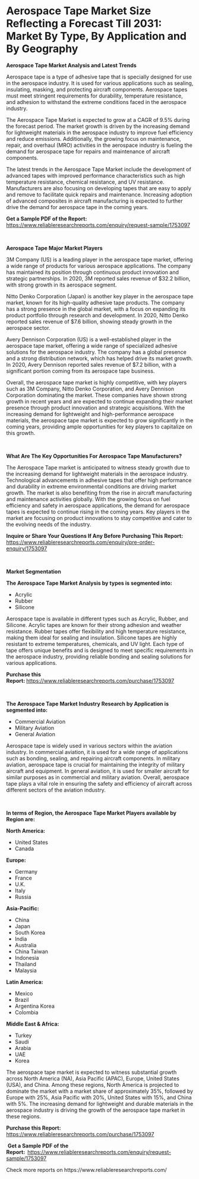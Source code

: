 <p><h1>Aerospace Tape Market Size Reflecting a Forecast Till 2031: Market By Type, By Application and By Geography</h1></p><p><strong>Aerospace Tape Market Analysis and Latest Trends</strong></p>
<p><p>Aerospace tape is a type of adhesive tape that is specially designed for use in the aerospace industry. It is used for various applications such as sealing, insulating, masking, and protecting aircraft components. Aerospace tapes must meet stringent requirements for durability, temperature resistance, and adhesion to withstand the extreme conditions faced in the aerospace industry.</p><p>The Aerospace Tape Market is expected to grow at a CAGR of 9.5% during the forecast period. The market growth is driven by the increasing demand for lightweight materials in the aerospace industry to improve fuel efficiency and reduce emissions. Additionally, the growing focus on maintenance, repair, and overhaul (MRO) activities in the aerospace industry is fueling the demand for aerospace tape for repairs and maintenance of aircraft components.</p><p>The latest trends in the Aerospace Tape Market include the development of advanced tapes with improved performance characteristics such as high temperature resistance, chemical resistance, and UV resistance. Manufacturers are also focusing on developing tapes that are easy to apply and remove to facilitate quick repairs and maintenance. Increasing adoption of advanced composites in aircraft manufacturing is expected to further drive the demand for aerospace tape in the coming years.</p></p>
<p><strong>Get a Sample PDF of the Report:&nbsp;</strong> <a href="https://www.reliableresearchreports.com/enquiry/request-sample/1753097">https://www.reliableresearchreports.com/enquiry/request-sample/1753097</a></p>
<p>&nbsp;</p>
<p><strong>Aerospace Tape Major Market Players</strong></p>
<p><p>3M Company (US) is a leading player in the aerospace tape market, offering a wide range of products for various aerospace applications. The company has maintained its position through continuous product innovation and strategic partnerships. In 2020, 3M reported sales revenue of $32.2 billion, with strong growth in its aerospace segment.</p><p>Nitto Denko Corporation (Japan) is another key player in the aerospace tape market, known for its high-quality adhesive tape products. The company has a strong presence in the global market, with a focus on expanding its product portfolio through research and development. In 2020, Nitto Denko reported sales revenue of $7.6 billion, showing steady growth in the aerospace sector.</p><p>Avery Dennison Corporation (US) is a well-established player in the aerospace tape market, offering a wide range of specialized adhesive solutions for the aerospace industry. The company has a global presence and a strong distribution network, which has helped drive its market growth. In 2020, Avery Dennison reported sales revenue of $7.2 billion, with a significant portion coming from its aerospace tape business.</p><p>Overall, the aerospace tape market is highly competitive, with key players such as 3M Company, Nitto Denko Corporation, and Avery Dennison Corporation dominating the market. These companies have shown strong growth in recent years and are expected to continue expanding their market presence through product innovation and strategic acquisitions. With the increasing demand for lightweight and high-performance aerospace materials, the aerospace tape market is expected to grow significantly in the coming years, providing ample opportunities for key players to capitalize on this growth.</p></p>
<p>&nbsp;</p>
<p><strong>What Are The Key Opportunities For Aerospace Tape Manufacturers?</strong></p>
<p><p>The Aerospace Tape market is anticipated to witness steady growth due to the increasing demand for lightweight materials in the aerospace industry. Technological advancements in adhesive tapes that offer high performance and durability in extreme environmental conditions are driving market growth. The market is also benefiting from the rise in aircraft manufacturing and maintenance activities globally. With the growing focus on fuel efficiency and safety in aerospace applications, the demand for aerospace tapes is expected to continue rising in the coming years. Key players in the market are focusing on product innovations to stay competitive and cater to the evolving needs of the industry.</p></p>
<p><strong>Inquire or Share Your Questions If Any Before Purchasing This Report:</strong> <a href="https://www.reliableresearchreports.com/enquiry/pre-order-enquiry/1753097">https://www.reliableresearchreports.com/enquiry/pre-order-enquiry/1753097</a></p>
<p>&nbsp;</p>
<p><strong>Market Segmentation</strong></p>
<p><strong>The Aerospace Tape Market Analysis by types is segmented into:</strong></p>
<p><ul><li>Acrylic</li><li>Rubber</li><li>Silicone</li></ul></p>
<p><p>Aerospace tape is available in different types such as Acrylic, Rubber, and Silicone. Acrylic tapes are known for their strong adhesion and weather resistance. Rubber tapes offer flexibility and high temperature resistance, making them ideal for sealing and insulation. Silicone tapes are highly resistant to extreme temperatures, chemicals, and UV light. Each type of tape offers unique benefits and is designed to meet specific requirements in the aerospace industry, providing reliable bonding and sealing solutions for various applications.</p></p>
<p><strong>Purchase this Report:&nbsp;</strong><a href="https://www.reliableresearchreports.com/purchase/1753097">https://www.reliableresearchreports.com/purchase/1753097</a></p>
<p>&nbsp;</p>
<p><strong>The Aerospace Tape Market Industry Research by Application is segmented into:</strong></p>
<p><ul><li>Commercial Aviation</li><li>Military Aviation</li><li>General Aviation</li></ul></p>
<p><p>Aerospace tape is widely used in various sectors within the aviation industry. In commercial aviation, it is used for a wide range of applications such as bonding, sealing, and repairing aircraft components. In military aviation, aerospace tape is crucial for maintaining the integrity of military aircraft and equipment. In general aviation, it is used for smaller aircraft for similar purposes as in commercial and military aviation. Overall, aerospace tape plays a vital role in ensuring the safety and efficiency of aircraft across different sectors of the aviation industry.</p></p>
<p>&nbsp;</p>
<p><strong>In terms of Region, the Aerospace Tape Market Players available by Region are:</strong></p>
<p>
    <p> <strong> North America: </strong>
        <ul>
            <li>United States</li>
            <li>Canada</li>
        </ul>
        </p> 
    <p> <strong> Europe: </strong>
        <ul>
            <li>Germany</li>
            <li>France</li>
            <li>U.K.</li>
            <li>Italy</li>
            <li>Russia</li>
        </ul>
        </p> 
    <p> <strong> Asia-Pacific: </strong>
        <ul>
            <li>China</li>
            <li>Japan</li>
            <li>South Korea</li>
            <li>India</li>
            <li>Australia</li>
            <li>China Taiwan</li>
            <li>Indonesia</li>
            <li>Thailand</li>
            <li>Malaysia</li>
        </ul>
        </p> 
    <p> <strong> Latin America: </strong>
        <ul>
            <li>Mexico</li>
            <li>Brazil</li>
            <li>Argentina Korea</li>
            <li>Colombia</li>
        </ul>
        </p> 
    <p> <strong> Middle East & Africa: </strong>
        <ul>
            <li>Turkey</li>
            <li>Saudi</li>
            <li>Arabia</li>
            <li>UAE</li>
            <li>Korea</li>
        </ul>
    </p>
    </p>
<p><p>The aerospace tape market is expected to witness substantial growth across North America (NA), Asia Pacific (APAC), Europe, United States (USA), and China. Among these regions, North America is projected to dominate the market with a market share of approximately 35%, followed by Europe with 25%, Asia Pacific with 20%, United States with 15%, and China with 5%. The increasing demand for lightweight and durable materials in the aerospace industry is driving the growth of the aerospace tape market in these regions.</p></p>
<p><strong>Purchase this Report: </strong><a href="https://www.reliableresearchreports.com/purchase/1753097">https://www.reliableresearchreports.com/purchase/1753097</a></p>
<p>&nbsp;<strong>Get a Sample PDF of the Report:&nbsp;&nbsp;</strong><a href="https://www.reliableresearchreports.com/enquiry/request-sample/1753097">https://www.reliableresearchreports.com/enquiry/request-sample/1753097</a></p>
<p><strong></strong></p>
<p>Check more reports on https://www.reliableresearchreports.com/</p>